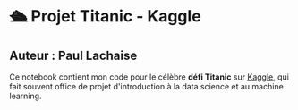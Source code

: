 # 🛳️ Projet Titanic - Kaggle  
## Auteur : Paul Lachaise

Ce notebook contient mon code pour le célèbre **défi Titanic** sur [Kaggle](https://www.kaggle.com/competitions/titanic), qui fait souvent office de projet d'introduction à la data science et au machine learning.
